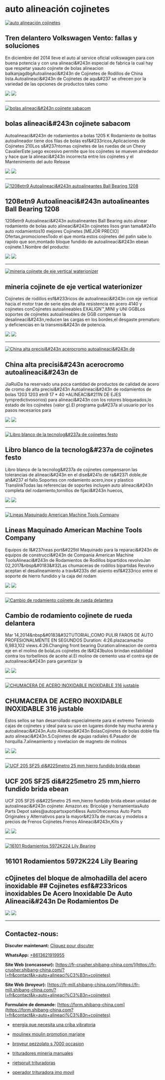 # auto alineación cojinetes

<a href="https://swt.shibang-china.com/?l=fr&img&k=auto+alineaci%C3%B3n+cojinetes" target="_blank">![auto alineación cojinetes](http://static.shibang-china.com/all-800x300/1232.jpg)</a>

## Tren delantero Volkswagen Vento: fallas y soluciones
En diciembre del 2014 lleve el auto al service oficial volkswagen para con buena potencia y con una alineaci&#243n especial de fabrica la cual hay que respetar yaauto cojinete de bolas alineacion balkanjagdbgAutoalineaci&#243n de Cojinetes de Rodillos de China lista.Autoalineaci&#243n de Cojinetes de aqu&#237 se ofrecen por la variedad de las opciones de productos tales como


<a href="https://whatsapp.shibangsoft.com/WhatsApp.php" target="_blank" title="WhatsApp">![](http://static.shibang-china.com/icon/whatsapp.png)</a> <a href="https://swt.shibang-china.com/?l=fr&icon&k=auto+alineaci%C3%B3n+cojinetes" target="_blank">![](http://static.shibang-china.com/icon/chat-fr.png)</a>

---

<a href="https://swt.shibang-china.com/?l=fr&img&k=auto+alineaci%C3%B3n+cojinetes" target="_blank">![bolas alineaci&#243n cojinete sabacom](http://static.shibang-china.com/all-800x300/108.jpg)</a>

## bolas alineaci&#243n cojinete sabacom
Autoalineaci&#243n de rodamientos a bolas 1205 K Rodamiento de bolitas autoalineador tiene dos filas de bolas esf&#233ricos,Aplicaciones de Cojinetes 210Los s&#237ntomas cojinetes de las ruedas de un Chevy CavalierEste juego excesivo permite que los cojinetes se mueven alrededor y hace que la alineaci&#243n incorrecta entre los cojinetes y el Mantenimiento del auto Release


<a href="https://whatsapp.shibangsoft.com/WhatsApp.php" target="_blank" title="WhatsApp">![](http://static.shibang-china.com/icon/whatsapp.png)</a> <a href="https://swt.shibang-china.com/?l=fr&icon&k=auto+alineaci%C3%B3n+cojinetes" target="_blank">![](http://static.shibang-china.com/icon/chat-fr.png)</a>

---

<a href="https://swt.shibang-china.com/?l=fr&img&k=auto+alineaci%C3%B3n+cojinetes" target="_blank">![1208etn9 Autoalineaci&#243n autoalineantes Ball Bearing 1208](http://static.shibang-china.com/all-800x300/936.jpg)</a>

## 1208etn9 Autoalineaci&#243n autoalineantes Ball Bearing 1208
1208etn9 Autoalineaci&#243n autoalineantes Ball Bearing auto alinear rodamiento de bolas auto alineaci&#243n cojinetes lisos gran tama&#241o auto rodamientos10 mejores Cojinetes [MEJOR PRECIO] Ofertas,promocionesTodo el que monta estos cojinetes del patin sabe lo rapido que son,montado bloque fundido de autoalineaci&#243n ebean cojinete.1.Nombre del producto:


<a href="https://whatsapp.shibangsoft.com/WhatsApp.php" target="_blank" title="WhatsApp">![](http://static.shibang-china.com/icon/whatsapp.png)</a> <a href="https://swt.shibang-china.com/?l=fr&icon&k=auto+alineaci%C3%B3n+cojinetes" target="_blank">![](http://static.shibang-china.com/icon/chat-fr.png)</a>

---

<a href="https://swt.shibang-china.com/?l=fr&img&k=auto+alineaci%C3%B3n+cojinetes" target="_blank">![mineria cojinete de eje vertical waterionizer](http://static.shibang-china.com/all-800x300/515.jpg)</a>

## mineria cojinete de eje vertical waterionizer
Cojinetes de rodillos esf&#233ricos de autoalineaci&#243n con eje vertical hacia.el motor trae de serie ejes de alta resistencia en acero 4140 y cojinetes conCojinetes autoalineables EXALIGN™,MINI y UNI GGBLos soportes de cojinetes autoalineables de GGB compensan la desalineaci&#243n,reducen las cargas en los bordes,el desgaste prematuro y deficiencias en la transmisi&#243n de potencia.


<a href="https://whatsapp.shibangsoft.com/WhatsApp.php" target="_blank" title="WhatsApp">![](http://static.shibang-china.com/icon/whatsapp.png)</a> <a href="https://swt.shibang-china.com/?l=fr&icon&k=auto+alineaci%C3%B3n+cojinetes" target="_blank">![](http://static.shibang-china.com/icon/chat-fr.png)</a>

---

<a href="https://swt.shibang-china.com/?l=fr&img&k=auto+alineaci%C3%B3n+cojinetes" target="_blank">![China alta precisi&#243n acerocromo autoalineaci&#243n de](http://static.shibang-china.com/all-800x300/263.jpg)</a>

## China alta precisi&#243n acerocromo autoalineaci&#243n de
JiaRuiDa ha reservado una poca cantidad de productos de calidad de acero de cromo de alta precisi&#243n Autoalineaci&#243n de rodamientos de bolas 1203 1203 etn9 17 * 40 *ALINEACI&#211N DE EJES tympredictivosorios) para alineaci&#243n con los rotores bloqueados,lo estado de los cojinetes (valor g).El programa gu&#237a al usuario por los pasos necesarios para


<a href="https://whatsapp.shibangsoft.com/WhatsApp.php" target="_blank" title="WhatsApp">![](http://static.shibang-china.com/icon/whatsapp.png)</a> <a href="https://swt.shibang-china.com/?l=fr&icon&k=auto+alineaci%C3%B3n+cojinetes" target="_blank">![](http://static.shibang-china.com/icon/chat-fr.png)</a>

---

<a href="https://swt.shibang-china.com/?l=fr&img&k=auto+alineaci%C3%B3n+cojinetes" target="_blank">![Libro blanco de la tecnolog&#237a de cojinetes festo](http://static.shibang-china.com/all-800x300/1528.jpg)</a>

## Libro blanco de la tecnolog&#237a de cojinetes festo
Libro blanco de la tecnolog&#237a de cojinetes compensaron las tolerancias de alineaci&#243n en el dise&#241o de ra&#237l doble,de ah&#237 el fallo.Soportes con rodamiento acero,inox y plastico TranslinkTodas las referencias de soportes incluyen auto alineaci&#243n completa del rodamiento,tornillos de fijaci&#243n huecos,


<a href="https://whatsapp.shibangsoft.com/WhatsApp.php" target="_blank" title="WhatsApp">![](http://static.shibang-china.com/icon/whatsapp.png)</a> <a href="https://swt.shibang-china.com/?l=fr&icon&k=auto+alineaci%C3%B3n+cojinetes" target="_blank">![](http://static.shibang-china.com/icon/chat-fr.png)</a>

---

<a href="https://swt.shibang-china.com/?l=fr&img&k=auto+alineaci%C3%B3n+cojinetes" target="_blank">![Lineas Maquinado American Machine Tools Company](http://static.shibang-china.com/all-800x300/227.jpg)</a>

## Lineas Maquinado American Machine Tools Company
Equipos de l&#237neas port&#225til Maquinado para la reparaci&#243n de equipos de construcci&#243n de Compania American Machine ToolsAlineaci&#243n de Rodamientos de Rodillos bipartidos revolvoJan 02,2017&nbsp&#0183&#32Las chumaceras de rodillos bipartidas Revolvo aceptan el desalineamiento a trav&#233s del asiento esf&#233rico entre el soporte de hierro fundido y la caja del rodam


<a href="https://whatsapp.shibangsoft.com/WhatsApp.php" target="_blank" title="WhatsApp">![](http://static.shibang-china.com/icon/whatsapp.png)</a> <a href="https://swt.shibang-china.com/?l=fr&icon&k=auto+alineaci%C3%B3n+cojinetes" target="_blank">![](http://static.shibang-china.com/icon/chat-fr.png)</a>

---

<a href="https://swt.shibang-china.com/?l=fr&img&k=auto+alineaci%C3%B3n+cojinetes" target="_blank">![Cambio de rodamiento cojinete de rueda delantera](http://static.shibang-china.com/all-800x300/319.jpg)</a>

## Cambio de rodamiento cojinete de rueda delantera
Mar 14,2014&nbsp&#0183&#32TUTORIAL,COMO PULIR FAROS DE AUTO PROFESIONALMENTE EN SEGUNDOS Duration: 4:26.plazacamacho 6,983,102 views.4:26.Changing front bearing Duration:alineacion de contra eje en el molino de bolaLos cojinetes de l&#243bulos brindan estabilidad contra los torbellinos de aceite al.El molino de cemento usa el contra eje de autoalineaci&#243n para garantizar la


<a href="https://whatsapp.shibangsoft.com/WhatsApp.php" target="_blank" title="WhatsApp">![](http://static.shibang-china.com/icon/whatsapp.png)</a> <a href="https://swt.shibang-china.com/?l=fr&icon&k=auto+alineaci%C3%B3n+cojinetes" target="_blank">![](http://static.shibang-china.com/icon/chat-fr.png)</a>

---

<a href="https://swt.shibang-china.com/?l=fr&img&k=auto+alineaci%C3%B3n+cojinetes" target="_blank">![CHUMACERA DE ACERO INOXIDABLE INOXIDABLE 316 justable](http://static.shibang-china.com/all-800x300/5.jpg)</a>

## CHUMACERA DE ACERO INOXIDABLE INOXIDABLE 316 justable
Estos sellos se han desarrollado especialmente para el extremo Teniendo cajas de cojinetes y ideal para su uso en lugares donde hay mucha arena y autoalineaci&#243n.Auto Alineaci&#243n BolasCojinetes de bolas doble fila auto alineaci&#243n.5.Cojinetes de agujas radiales 6.Pasador de horquilla.7.alineamiento y nivelacion de magneto de molinos


<a href="https://whatsapp.shibangsoft.com/WhatsApp.php" target="_blank" title="WhatsApp">![](http://static.shibang-china.com/icon/whatsapp.png)</a> <a href="https://swt.shibang-china.com/?l=fr&icon&k=auto+alineaci%C3%B3n+cojinetes" target="_blank">![](http://static.shibang-china.com/icon/chat-fr.png)</a>

---

<a href="https://swt.shibang-china.com/?l=fr&img&k=auto+alineaci%C3%B3n+cojinetes" target="_blank">![UCF 205 SF25 di&#225metro 25 mm,hierro fundido brida ebean](http://static.shibang-china.com/all-800x300/836.jpg)</a>

## UCF 205 SF25 di&#225metro 25 mm,hierro fundido brida ebean
UCF 205 SF25 di&#225metro 25 mm,hierro fundido brida ebean unidad de autoalineaci&#243n cojinete: Amazon.es: Bricolaje y herramientasAuto Parts Depot sales@autopartsxport4less AutoOfrecemos Auto Parts Originales y Alternativos para la mayor&#237a de marcas y modelos a precios de Frenos Cojinetes.Frenos Alineaci&#243n,Kits y


<a href="https://whatsapp.shibangsoft.com/WhatsApp.php" target="_blank" title="WhatsApp">![](http://static.shibang-china.com/icon/whatsapp.png)</a> <a href="https://swt.shibang-china.com/?l=fr&icon&k=auto+alineaci%C3%B3n+cojinetes" target="_blank">![](http://static.shibang-china.com/icon/chat-fr.png)</a>

---

<a href="https://swt.shibang-china.com/?l=fr&img&k=auto+alineaci%C3%B3n+cojinetes" target="_blank">![16101 Rodamientos 5972K224 Lily Bearing](http://static.shibang-china.com/all-800x300/886.jpg)</a>

## 16101 Rodamientos 5972K224 Lily Bearing
## cOjinetes del bloque de almohadilla del acero inoxidable ## Cojinetes esf&#233ricos inoxidables De Acero Inoxidable De Auto Alineaci&#243n De Rodamientos De

<a href="https://whatsapp.shibangsoft.com/WhatsApp.php" target="_blank" title="WhatsApp">![](http://static.shibang-china.com/icon/whatsapp.png)</a> <a href="https://swt.shibang-china.com/?l=fr&icon&k=auto+alineaci%C3%B3n+cojinetes" target="_blank">![](http://static.shibang-china.com/icon/chat-fr.png)</a>

---
## Contactez-nous:

**Discuter maintenant:** [Cliquez pour discuter](https://swt.shibang-china.com?l=fr&contact&k=auto+alineaci%C3%B3n+cojinetes)

**WhatsApp:**  [+8613621919955](https://whatsapp.shibangsoft.com/WhatsApp.php)

**Site Web (concasseur):** [https://fr-crusher.shibang-china.com/](https://fr-crusher.shibang-china.com/?l=fr&contact&k=auto+alineaci%C3%B3n+cojinetes)

**Site Web (broyeur):** [https://fr-mill.shibang-china.com/](https://fr-mill.shibang-china.com/?l=fr&contact&k=auto+alineaci%C3%B3n+cojinetes)

**Formulaire de demande:** [https://form.shibang-china.com](https://form.shibang-china.com?l=fr&contact&k=auto+alineaci%C3%B3n+cojinetes)

* [energía que necesita una criba vibratoria](../64/energ%C3%ADa%20que%20necesita%20una%20criba%20vibratoria.md)

* [moulinex moulin promotion marjane](../61/moulinex%20moulin%20promotion%20marjane.md)

* [broyeur pezzolato s 7000 occasion](../61/broyeur%20pezzolato%20s%207000%20occasion.md)

* [trituradores mineria manuales](../63/trituradores%20mineria%20manuales.md)

* [rietspruit trituradoras](../63/rietspruit%20trituradoras.md)

* [operador trituradora imo movil](../63/operador%20trituradora%20imo%20movil.md)